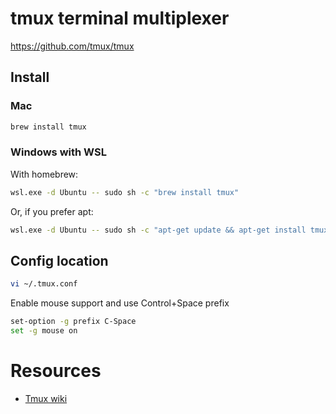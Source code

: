 # tmux terminal multiplexer

https://github.com/tmux/tmux

## Install

### Mac

```sh
brew install tmux
```

### Windows with WSL

With homebrew:

```sh
wsl.exe -d Ubuntu -- sudo sh -c "brew install tmux"
```

Or, if you prefer apt:

```sh
wsl.exe -d Ubuntu -- sudo sh -c "apt-get update && apt-get install tmux"
```

## Config location
```sh
vi ~/.tmux.conf
```

Enable mouse support and use Control+Space prefix

```sh
set-option -g prefix C-Space
set -g mouse on
```

# Resources

- [Tmux wiki](https://github.com/tmux/tmux/wiki)
